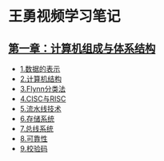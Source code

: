 # 王勇视频学习笔记

## [第一章：计算机组成与体系结构]()

* [1.数据的表示]()
* [2.计算机结构]()
* [3.Flynn分类法]()
* [4.CISC与RISC]()
* [5.流水线技术]()
* [6.存储系统]()
* [7.总线系统]()
* [8.可靠性]()
* [9.校验码]()







